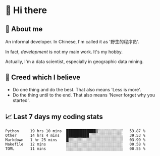 # 👋 Hi there

## :speech_balloon: About me

An informal developer. In Chinese, I'm called it as '野生的程序员'.

In fact, _development_ is not my main work. It's my hobby.

Actually, I'm a data scientist, especially in geographic data mining.

## :see_no_evil: Creed which I believe

- Do one thing and do the best. That also means 'Less is more'.
- Do the thing until to the end. That also means 'Never forget why you started'.

## :chart_with_upwards_trend: Last 7 days my coding stats

<!--START_SECTION:waka-->
```text
Python     19 hrs 10 mins  █████████████▒░░░░░░░░░░░   53.87 % 
Other      14 hrs 4 mins   ██████████░░░░░░░░░░░░░░░   39.53 % 
Markdown   1 hr 25 mins    █░░░░░░░░░░░░░░░░░░░░░░░░   03.99 % 
Makefile   12 mins         ░░░░░░░░░░░░░░░░░░░░░░░░░   00.58 % 
TOML       11 mins         ░░░░░░░░░░░░░░░░░░░░░░░░░   00.55 % 
```
<!--END_SECTION:waka-->
